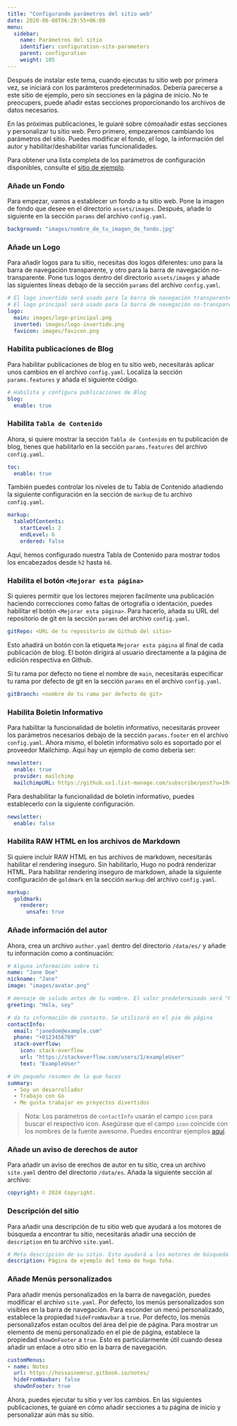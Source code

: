 ```yaml
---
title: "Configurando parámetros del sitio web"
date: 2020-06-08T06:20:55+06:00
menu:
  sidebar:
    name: Parámetros del sitio
    identifier: configuration-site-parameters
    parent: configuration
    weight: 105
---
```


Después de instalar este tema, cuando ejecutas tu sitio web por primera vez, se iniciará con los parámteros predeterminados. Debería parecerse a este sitio de ejemplo, pero sin secciones en la página de inicio. No te preocupers, puede añadir estas secciones proporcionando los archivos de datos necesarios.

En las próximas publicaciones, le guiaré sobre cómoañadir estas secciones y personalizar tu sitio web. Pero primero, empezaremos cambiando los parámetros del sitio. Puedes modificar el fondo, el logo, la información del autor y habilitar/deshabilitar varias funcionalidades.

Para obtener una lista completa de los parámetros de configuración disponibles, consulte el [sitio de ejemplo](https://github.com/hugo-toha/hugo-toha.github.io/tree/main).

### Añade un Fondo

Para empezar, vamos a establecer un fondo a tu sitio web. Pone la imagen de fondo que desee en el directorio `assets/images`. Después, añade lo siguiente en la sección `params` del archivo `config.yaml`.

```yaml
background: "images/nombre_de_tu_imagen_de_fondo.jpg"
```

### Añade un Logo

Para añadir logos para tu sitio, necesitas dos logos diferentes: uno para la barra de navegación transparente, y otro para la barra de navegación no-transparente. Pone tus logos dentro del directorio `assets/images` y añade las siguientes líneas debajo de la sección `params` del archivo `config.yaml`.

```yaml
# El logo invertido será usado para la barra de navegación transparente.
# El logo principal será usado para la barra de navegación no-transparente.
logo:
  main: images/logo-principal.png
  inverted: images/logo-invertido.png
  favicon: images/favicon.png
```

### Habilita publicaciones de Blog

Para habilitar publicaciones de blog en tu sitio web, necesitarás aplicar unos cambios en el archivo `config.yaml`. Localiza la sección `params.features` y añada el siguiente código.

```yaml
# Habilita y configura publicaciones de Blog
blog:
  enable: true
```

### Habilita `Tabla de Contenido`

Ahora, si quiere mostrar la sección `Tabla de Contenido` en tu publicación de blog, tienes que habilitarlo en la sección `params.features` del archivo `config.yaml`.

```yaml
toc:
  enable: true
```

También puedes controlar los niveles de tu Tabla de Contenido añadiendo la siguiente configuración en la sección de `markup` de tu archivo `config.yaml`.

```yaml
markup:
  tableOfContents:
    startLevel: 2
    endLevel: 6
    ordered: false
```

Aquí, hemos configurado nuestra Tabla de Contenido para mostrar todos los encabezados desde `h2` hasta `h6`.

### Habilita el botón `<Mejorar esta página>`

Si quieres permitir que los lectores mejoren facilmente una publicación haciendo correcciones como faltas de ortografía o identación, puedes habilitar el botón `<Mejorar esta página>`. Para hacerlo, añada su URL del repositorio de git en la sección `params` del archivo `config.yaml`.

```yaml
gitRepo: <URL de tu repositorio de Github del sitio>
```

Esto añadirá un botón con la etiqueta `Mejorar esta página` al final de cada publicación de blog. El botón dirigirá al usuario directamente a la página de edición respectiva en Github.

Si tu rama por defecto no tiene el nombre de `main`, necesitarás especificar tu rama por defecto de git en la sección `params` en el archivo `config.yaml`.

```yaml
gitBranch: <nombre de tu rama por defecto de git>
```

### Habilita Boletin Informativo

Para habilitar la funcionalidad de boletín informativo, necesitarás proveer los parámetros necesarios debajo de la sección `params.footer` en el archivo `config.yaml`. Ahora mismo, el boletin informativo solo es soportado por el proveedor Mailchimp. Aquí hay un ejemplo de como debería ser:

```yaml
newsletter:
  enable: true
  provider: mailchimp
  mailchimpURL: https://github.us1.list-manage.com/subscribe/post?u=19de52a4603135aae97163fd8&amp;id=094a24c76e
```

Para deshabilitar la funcionalidad de boletin informativo, puedes establecerlo con la siguiente configuración.

```yaml
newsletter:
  enable: false
```

### Habilita RAW HTML en los archivos de Markdown

Si quiere incluir RAW HTML en tus archivos de markdown, necesitarás habilitar el rendering inseguro. Sin habilitarlo, Hugo no podrá renderizar HTML. Para habilitar rendering inseguro de markdown, añade la siguiente configuración de `goldmark` en la sección `markup` del archivo `config.yaml`.

```yaml
markup:
  goldmark:
    renderer:
      unsafe: true
```

### Añade información del autor

Ahora, crea un archivo `author.yaml` dentro del directorio `/data/es/` y añade tu información como a continuación:

```yaml
# Alguna información sobre ti
name: "Jane Doe"
nickname: "Jane"
image: "images/avatar.png"

# mensaje de saludo antes de tu nombre. El valor predeterminado será "Hi!, I am" si no se proporciona.
greeting: "Hola, soy"

# da tu información de contacto. Se utilizará en el pie de página
contactInfo:
  email: "janedoe@example.com"
  phone: "+0123456789"
  stack-overflow:
    icon: stack-overflow
    url: "https://stackoverflow.com/users/1/exampleUser"
    text: "ExampleUser"

# Un pequeño resumen de lo que haces
summary:
  - Soy un desarrollador
  - Trabajo con Go
  - Me gusta trabajar en proyectos divertidos
```

> Nota: Los parámetros de `contactInfo` usarán el campo `icon` para buscar el respectivo icon. Asegúrase que el campo `icon` coincide con los nombres de la fuente awesome. Puedes encontrar ejemplos [aquí](https://fontawesome.com/search?o=r&f=brands).

### Añade un aviso de derechos de autor

Para añadir un aviso de erechos de autor en tu sitio, crea un archivo `site.yaml` dentro del directorio `/data/es`. Añada la siguiente sección al archivo:

```yaml
copyright: © 2024 Copyright.
```

### Descripción del sitio

Para añadir una descripción de tu sitio web que ayudará a los motores de búsqueda a encontrar tu sitio, necesitarás añadir una sección de `description` en tu archivo `site.yaml`.

```yaml
# Meta descripción de su sitio. Esto ayudará a los motores de búsqueda a encontrar su sitio.
description: Página de ejemplo del tema de hugo Toha.
```

### Añade Menús personalizados

Para añadir menús personalizados en la barra de navegación, puedes modificar el archivo `site.yaml`. Por defecto, los menús personalizados son visibles en la barra de navegación. Para esconder un menú personalizado, establece la propiedad `hideFromNavbar` a `true`. Por defecto, los menús personalizafos estan ocultos del área del pie de página. Para mostrar un elemento de menú personalizado en el pie de página, establece la propiedad `showOnFooter` a `true`. Esto es particularmente útil cuando desea añadir un enlace a otro sitio en la barra de navegación.

```yaml
customMenus:
- name: Notes
  url: https://hossainemruz.gitbook.io/notes/
  hideFromNavbar: false
  showOnFooter: true
```

Ahora, puedes ejecutar tu sitio y ver los cambios. En las siguientes publicaciones, te guiaré en cómo añadir secciones a tu página de inicio y personalizar aún más su sitio.